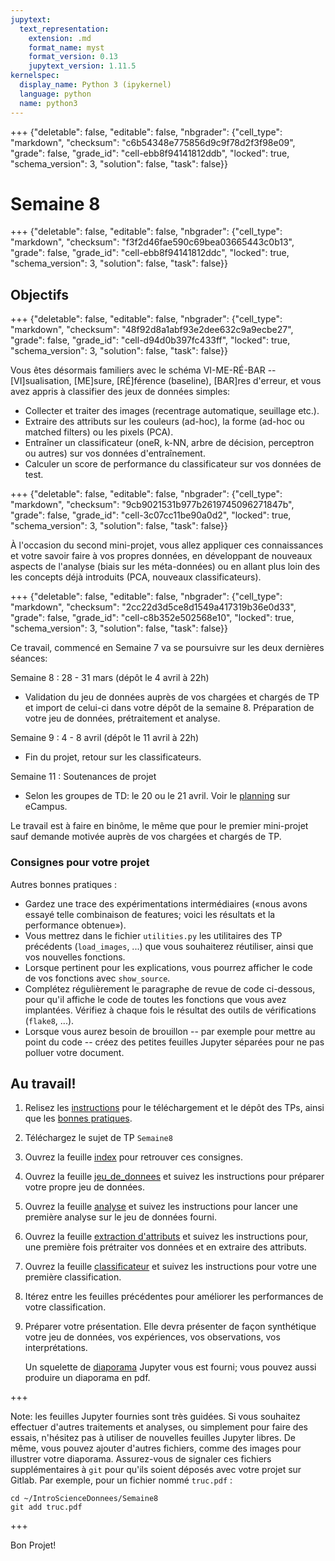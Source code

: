 ```yaml
---
jupytext:
  text_representation:
    extension: .md
    format_name: myst
    format_version: 0.13
    jupytext_version: 1.11.5
kernelspec:
  display_name: Python 3 (ipykernel)
  language: python
  name: python3
---
```


+++ {"deletable": false, "editable": false, "nbgrader": {"cell_type": "markdown", "checksum": "c6b54348e775856d9c9f78d2f3f98e09", "grade": false, "grade_id": "cell-ebb8f94141812ddb", "locked": true, "schema_version": 3, "solution": false, "task": false}}

# Semaine 8

+++ {"deletable": false, "editable": false, "nbgrader": {"cell_type": "markdown", "checksum": "f3f2d46fae590c69bea03665443c0b13", "grade": false, "grade_id": "cell-ebb8f94141812ddc", "locked": true, "schema_version": 3, "solution": false, "task": false}}

## Objectifs

+++ {"deletable": false, "editable": false, "nbgrader": {"cell_type": "markdown", "checksum": "48f92d8a1abf93e2dee632c9a9ecbe27", "grade": false, "grade_id": "cell-d94d0b397fc433ff", "locked": true, "schema_version": 3, "solution": false, "task": false}}

Vous êtes désormais familiers avec le schéma VI-ME-RÉ-BAR --
[VI]sualisation, [ME]sure, [RÉ]férence (baseline), [BAR]res d'erreur,
et vous avez appris à classifier des jeux de données simples:

- Collecter et traiter des images (recentrage automatique, seuillage
  etc.).
- Extraire des attributs sur les couleurs (ad-hoc), la forme (ad-hoc
  ou matched filters) ou les pixels (PCA).
- Entraîner un classificateur (oneR, k-NN, arbre de décision, perceptron
  ou autres) sur vos données d'entraînement.
- Calculer un score de performance du classificateur sur vos données
  de test.

+++ {"deletable": false, "editable": false, "nbgrader": {"cell_type": "markdown", "checksum": "9cb9021531b977b2619745096271847b", "grade": false, "grade_id": "cell-3c07cc11be90a0d2", "locked": true, "schema_version": 3, "solution": false, "task": false}}

À l'occasion du second mini-projet, vous allez appliquer ces
connaissances et votre savoir faire à vos propres données, en
développant de nouveaux aspects de l'analyse (biais sur les
méta-données) ou en allant plus loin des les concepts déjà introduits
(PCA, nouveaux classificateurs).

+++ {"deletable": false, "editable": false, "nbgrader": {"cell_type": "markdown", "checksum": "2cc22d3d5ce8d1549a417319b36e0d33", "grade": false, "grade_id": "cell-c8b352e502568e10", "locked": true, "schema_version": 3, "solution": false, "task": false}}

Ce travail, commencé en Semaine 7 va se poursuivre sur les deux
dernières séances:

Semaine 8 : 28 - 31 mars (dépôt le 4 avril à 22h)
- Validation du jeu de données auprès de vos chargées et chargés de TP
  et import de celui-ci dans votre dépôt de la semaine 8. Préparation
  de votre jeu de données, prétraitement et analyse.

Semaine 9 : 4 - 8 avril (dépôt le 11 avril à 22h)
- Fin du projet, retour sur les classificateurs.

Semaine 11 : Soutenances de projet
- Selon les groupes de TD: le 20 ou le 21 avril. Voir le
  [planning](https://ecampus.paris-saclay.fr/course/view.php?id=57746#section-1) sur eCampus.

Le travail est à faire en binôme, le même que pour le premier
mini-projet sauf demande motivée auprès de vos chargées et chargés de
TP.

### Consignes pour votre projet


Autres bonnes pratiques :

- Gardez une trace des expérimentations intermédiaires («nous avons essayé telle combinaison de features; voici les résultats et la performance obtenue»).  
- Vous mettrez dans le fichier `utilities.py` les utilitaires des TP
  précédents (`load_images`, ...)  que vous souhaiterez réutiliser,
  ainsi que vos nouvelles fonctions.
- Lorsque pertinent pour les explications, vous pourrez afficher le
  code de vos fonctions avec `show_source`.
- Complétez régulièrement le paragraphe de revue de code ci-dessous,
  pour qu'il affiche le code de toutes les fonctions que vous avez
  implantées. Vérifiez à chaque fois le résultat des outils de
  vérifications (`flake8`, ...).
- Lorsque vous aurez besoin de brouillon -- par exemple pour mettre au
  point du code -- créez des petites feuilles Jupyter séparées pour ne
  pas polluer votre document.


## Au travail!

1.  Relisez les
    [instructions](http://nicolas.thiery.name/Enseignement/IntroScienceDonnees/Students/Semaine1/index.html#telechargement-et-depot-des-tps)
    pour le téléchargement et le dépôt des TPs, ainsi que les 
	[bonnes pratiques](http://nicolas.thiery.name/Enseignement/IntroScienceDonnees/Students/Semaine1/index.html#bonnes-pratiques).
2.  Téléchargez le sujet de TP `Semaine8`
3.  Ouvrez la feuille [index](index.md) pour retrouver ces consignes.
5.  Ouvrez la feuille [jeu_de_donnees](1_jeu_de_donnees.md) et suivez
    les instructions pour préparer votre propre jeu de données.
4.  Ouvrez la feuille [analyse](2_analyse.md) et suivez les
    instructions pour lancer une première analyse sur le jeu de
    données fourni.
6.  Ouvrez la feuille [extraction
    d'attributs](3_extraction_d_attributs.md) et suivez les
    instructions pour, une première fois prétraiter vos données et en
    extraire des attributs.
7.  Ouvrez la feuille [classificateur](4_classificateurs.md) et suivez
    les instructions pour votre une première classification.
8.  Itérez entre les feuilles précédentes pour améliorer les
    performances de votre classification.
9.  Préparer votre présentation. Elle devra présenter de façon
    synthétique votre jeu de données, vos expériences, vos
    observations, vos interprétations.

    Un squelette de [diaporama](5_diaporama.md) Jupyter vous est
    fourni; vous pouvez aussi produire un diaporama en pdf.

+++

<div class="alert alert-info" role="alert">

Note: les feuilles Jupyter fournies sont très guidées. Si vous
souhaitez effectuer d'autres traitements et analyses, ou simplement
pour faire des essais, n'hésitez pas à utiliser de nouvelles feuilles
Jupyter libres. De même, vous pouvez ajouter d'autres fichiers, comme
des images pour illustrer votre diaporama.  Assurez-vous de signaler
ces fichiers supplémentaires à `git` pour qu'ils soient déposés avec
votre projet sur Gitlab. Par exemple, pour un fichier nommé
`truc.pdf` :

    cd ~/IntroScienceDonnees/Semaine8
    git add truc.pdf

</div>

+++

Bon Projet!
